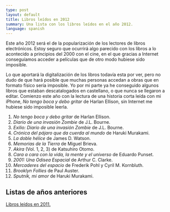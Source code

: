 ```yaml
---
type: post
layout: default
title: Libros leídos en 2012
summary: Una lista con los libros leídos en el año 2012.
language: spanish
---
```


Este año 2012 será el de la popularización de los lectores de libros electrónicos. Estoy seguro que ocurrirá algo parecido con los libros a lo acontecido a principios del 2000 con el cine, en el que gracias a Internet conseguíamos acceder a películas que de otro modo hubiese sido imposible.

Lo que aportará la digitalización de los libros todavía esta por ver, pero no dudo de que hará posible que muchas personas accedan a obras que en formato físico sería imposible. Yo por mi parte ya he conseguido algunos libros que estaban descatalogados en castellano, o que nunca se llegaron a editar. Comienzo este año con la lectura de una historia corta leída con mi iPhone, *No tengo boca y debo gritar* de Harlan Ellison, sin Internet me hubiese sido imposible leerla.

1. *No tengo boca y debo gritar* de Harlan Ellison.
2. *Diario de una invasión Zombie* de J.L. Bourne.
3. *Exilio: Diario de una invasión Zombie* de J.L. Bourne.
4. *Crónica del pájaro que da cuerda al mundo* de Haruki Murakami.
5. *La doble hélice* de James D. Watson.
6. *Memorias de la Tierra* de Miguel Brieva.
7. *Akira* (Vol. 1, 2, 3) de Katsuhiro Otomo.
8. *Cara a cara con la vida, la mente y el universo* de Eduardo Punset.
9. *2001: Una Odisea Espacial* de Arthur C. Clarke.
10. *Mercaderes del espacio* de Frederik Pohl y Cyril M. Kornbluth.
11. *Brooklyn Follies* de Paul Auster.
12. *Sputnik, mi amor* de Haruki Murakami.


## Listas de años anteriores

[Libros leídos en 2011.](/blog/2011/06/23/libros-leidos-en-2011.html)
